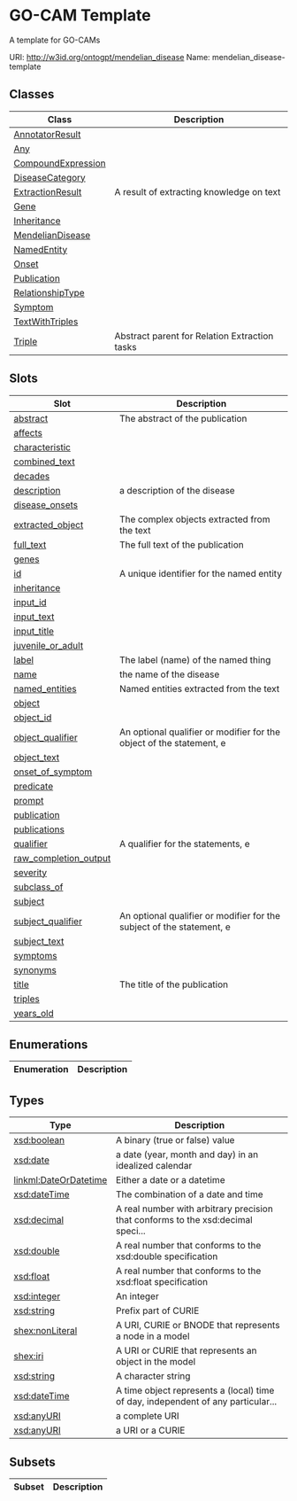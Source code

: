 # GO-CAM Template

A template for GO-CAMs

URI: http://w3id.org/ontogpt/mendelian_disease
Name: mendelian_disease-template

## Classes

| Class | Description |
| --- | --- |
| [AnnotatorResult](AnnotatorResult.md) |  |
| [Any](Any.md) |  |
| [CompoundExpression](CompoundExpression.md) |  |
| [DiseaseCategory](DiseaseCategory.md) |  |
| [ExtractionResult](ExtractionResult.md) | A result of extracting knowledge on text |
| [Gene](Gene.md) |  |
| [Inheritance](Inheritance.md) |  |
| [MendelianDisease](MendelianDisease.md) |  |
| [NamedEntity](NamedEntity.md) |  |
| [Onset](Onset.md) |  |
| [Publication](Publication.md) |  |
| [RelationshipType](RelationshipType.md) |  |
| [Symptom](Symptom.md) |  |
| [TextWithTriples](TextWithTriples.md) |  |
| [Triple](Triple.md) | Abstract parent for Relation Extraction tasks |


## Slots

| Slot | Description |
| --- | --- |
| [abstract](abstract.md) | The abstract of the publication |
| [affects](affects.md) |  |
| [characteristic](characteristic.md) |  |
| [combined_text](combined_text.md) |  |
| [decades](decades.md) |  |
| [description](description.md) | a description of the disease |
| [disease_onsets](disease_onsets.md) |  |
| [extracted_object](extracted_object.md) | The complex objects extracted from the text |
| [full_text](full_text.md) | The full text of the publication |
| [genes](genes.md) |  |
| [id](id.md) | A unique identifier for the named entity |
| [inheritance](inheritance.md) |  |
| [input_id](input_id.md) |  |
| [input_text](input_text.md) |  |
| [input_title](input_title.md) |  |
| [juvenile_or_adult](juvenile_or_adult.md) |  |
| [label](label.md) | The label (name) of the named thing |
| [name](name.md) | the name of the disease |
| [named_entities](named_entities.md) | Named entities extracted from the text |
| [object](object.md) |  |
| [object_id](object_id.md) |  |
| [object_qualifier](object_qualifier.md) | An optional qualifier or modifier for the object of the statement, e |
| [object_text](object_text.md) |  |
| [onset_of_symptom](onset_of_symptom.md) |  |
| [predicate](predicate.md) |  |
| [prompt](prompt.md) |  |
| [publication](publication.md) |  |
| [publications](publications.md) |  |
| [qualifier](qualifier.md) | A qualifier for the statements, e |
| [raw_completion_output](raw_completion_output.md) |  |
| [severity](severity.md) |  |
| [subclass_of](subclass_of.md) |  |
| [subject](subject.md) |  |
| [subject_qualifier](subject_qualifier.md) | An optional qualifier or modifier for the subject of the statement, e |
| [subject_text](subject_text.md) |  |
| [symptoms](symptoms.md) |  |
| [synonyms](synonyms.md) |  |
| [title](title.md) | The title of the publication |
| [triples](triples.md) |  |
| [years_old](years_old.md) |  |


## Enumerations

| Enumeration | Description |
| --- | --- |


## Types

| Type | Description |
| --- | --- |
| [xsd:boolean](xsd:boolean) | A binary (true or false) value |
| [xsd:date](xsd:date) | a date (year, month and day) in an idealized calendar |
| [linkml:DateOrDatetime](https://w3id.org/linkml/DateOrDatetime) | Either a date or a datetime |
| [xsd:dateTime](xsd:dateTime) | The combination of a date and time |
| [xsd:decimal](xsd:decimal) | A real number with arbitrary precision that conforms to the xsd:decimal speci... |
| [xsd:double](xsd:double) | A real number that conforms to the xsd:double specification |
| [xsd:float](xsd:float) | A real number that conforms to the xsd:float specification |
| [xsd:integer](xsd:integer) | An integer |
| [xsd:string](xsd:string) | Prefix part of CURIE |
| [shex:nonLiteral](shex:nonLiteral) | A URI, CURIE or BNODE that represents a node in a model |
| [shex:iri](shex:iri) | A URI or CURIE that represents an object in the model |
| [xsd:string](xsd:string) | A character string |
| [xsd:dateTime](xsd:dateTime) | A time object represents a (local) time of day, independent of any particular... |
| [xsd:anyURI](xsd:anyURI) | a complete URI |
| [xsd:anyURI](xsd:anyURI) | a URI or a CURIE |


## Subsets

| Subset | Description |
| --- | --- |
